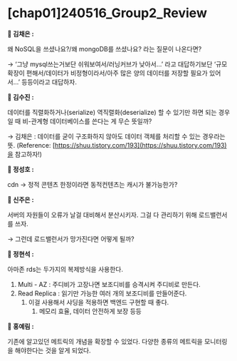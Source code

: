 # [chap01]240516_Group2_Review

**📘 김채은 :**

왜 NoSQL을 쓰셨나요?/왜 mongoDB를 쓰셨나요? 라는 질문이 나온다면?

→ ‘그냥 mysql쓰는거보단 쉬워보여서/러닝커브가 낮아서…’ 라고 대답하기보단 ‘규모 확장이 편해서/데이터가 비정형이라서/아주 많은 양의 데이터를 저장할 필요가 있어서…’ 등등이라고 대답하자.

**📘 김수진 :**

데이터를 직렬화하거나(serialize) 역직렬화(deserialize) 할 수 있기만 하면 되는 경우 일 때 비-관계형 데이터베이스를 쓴다는 게 무슨 뜻일까?

→ 김채은 : 데이터를 굳이 구조화하지 않아도 데이터 객체를 처리할 수 있는 경우라는 뜻. (Reference: [https://shuu.tistory.com/193](https://shuu.tistory.com/193)을 참고하자!)

**📘 정성호 :**

cdn → 정적 콘텐츠 한정이라면 동적컨텐츠는 캐시가 불가능한가?

**📘 신주은 :**

서버의 자원들이 오류가 날걸 대비해서 분산시키자. 그걸 다 관리하기 위해 로드밸런서를 쓰자.

→ 그런데 로드밸런서가 망가진다면 어떻게 될까?

**📘 정현석 :**

아마존 rds는 두가지의 복제방식을 사용한다.

1. Multi - AZ : 주디비가 고장나면 보조디비를 승격시켜 주디비로 만든다.
2. Read Replica : 읽기만 가능한 여러 개의 보조디비를 만들어준다.
   1. 이걸 사용해서 샤딩을 적용하면 백엔드 구현할 때 좋다.
      1. 메모리 효율, 데이터 안전하게 보장 등등

**📘 홍예림 :**

기존에 알고있던 메트릭의 개념을 확장할 수 있었다. 다양한 종류의 메트릭을 모니터링을 해야한다는 것을 알게 되었다.
